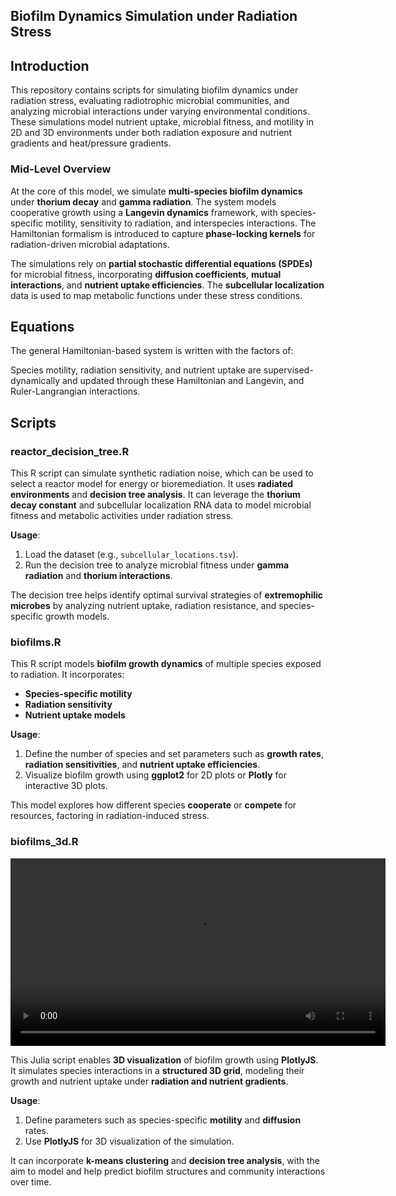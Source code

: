 ## Biofilm Dynamics Simulation under Radiation Stress

## Introduction

This repository contains scripts for simulating biofilm dynamics under radiation stress, evaluating radiotrophic microbial communities, and analyzing microbial interactions under varying environmental conditions. These simulations model nutrient uptake, microbial fitness, and motility in 2D and 3D environments under both radiation exposure and nutrient gradients and heat/pressure gradients.

### Mid-Level Overview

At the core of this model, we simulate **multi-species biofilm dynamics** under **thorium decay** and **gamma radiation**. The system models cooperative growth using a **Langevin dynamics** framework, with species-specific motility, sensitivity to radiation, and interspecies interactions. The Hamiltonian formalism is introduced to capture **phase-locking kernels** for radiation-driven microbial adaptations.

The simulations rely on **partial stochastic differential equations (SPDEs)** for microbial fitness, incorporating **diffusion coefficients**, **mutual interactions**, and **nutrient uptake efficiencies**. The **subcellular localization** data is used to map metabolic functions under these stress conditions.

## Equations

The general Hamiltonian-based system is written with the factors of: 

Species motility, radiation sensitivity, and nutrient uptake are supervised-dynamically and updated through these Hamiltonian and Langevin, and Ruler-Langrangian interactions.

## Scripts

### reactor_decision_tree.R

This R script can simulate synthetic radiation noise, which can be used to select a reactor model for energy or bioremediation. It uses **radiated environments** and **decision tree analysis**. It can leverage the **thorium decay constant** and subcellular localization RNA data to model microbial fitness and metabolic activities under radiation stress.

**Usage**:
1. Load the dataset (e.g., `subcellular_locations.tsv`).
2. Run the decision tree to analyze microbial fitness under **gamma radiation** and **thorium interactions**.

The decision tree helps identify optimal survival strategies of **extremophilic microbes** by analyzing nutrient uptake, radiation resistance, and species-specific growth models.

### biofilms.R

This R script models **biofilm growth dynamics** of multiple species exposed to radiation. It incorporates:
- **Species-specific motility**
- **Radiation sensitivity**
- **Nutrient uptake models**

**Usage**:
1. Define the number of species and set parameters such as **growth rates**, **radiation sensitivities**, and **nutrient uptake efficiencies**.
2. Visualize biofilm growth using **ggplot2** for 2D plots or **Plotly** for interactive 3D plots.

This model explores how different species **cooperate** or **compete** for resources, factoring in radiation-induced stress.

### biofilms_3d.R

<video width="600" controls>
   <source src=https://drive.google.com/file/d/1kaBYQW-Tl4HkH_r2DyOv7sorfP_cn1V_/view?usp=drive_link" type="video/mp4">
   Your browser does not support the video tag.
</video>


This Julia script enables **3D visualization** of biofilm growth using **PlotlyJS**. It simulates species interactions in a **structured 3D grid**, modeling their growth and nutrient uptake under **radiation and nutrient gradients**.

**Usage**:
1. Define parameters such as species-specific **motility** and **diffusion** rates.
2. Use **PlotlyJS** for 3D visualization of the simulation.

It can incorporate **k-means clustering** and **decision tree analysis**, with the aim to model and help predict biofilm structures and community interactions over time.
